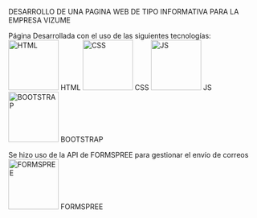 DESARROLLO DE UNA PAGINA WEB DE TIPO INFORMATIVA PARA LA EMPRESA VIZUME

Página Desarrollada con el uso de las siguientes tecnologías:
<img src="https://github.com/user-attachments/assets/ab3c0f63-c6ad-45da-897b-22058a08ab44" alt="HTML" width="100">
HTML
<img src="https://github.com/user-attachments/assets/c742394e-e771-405c-ac00-f3df994761cc" alt="CSS" width="100">
CSS
<img src="https://github.com/user-attachments/assets/e638e139-9507-4d00-b8ab-9529727a8c5d" alt="JS" width="100">
JS
<img src="https://github.com/user-attachments/assets/ca3cfaf6-08e8-42a1-9e5b-a545242f0335" alt="BOOTSTRAP" width="100">
BOOTSTRAP

Se hizo uso de la API de FORMSPREE para gestionar el envío de correos
<img src="https://github.com/user-attachments/assets/6fcaf8f3-6132-4442-b6ef-5c2eb44f033c" alt="FORMSPREE" width="100">
FORMSPREE
